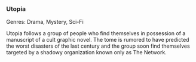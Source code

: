 ### Utopia

Genres: Drama, Mystery, Sci-Fi

Utopia follows a group of people who find themselves in possession of a manuscript of a cult graphic novel.
The tome is rumored to have predicted the worst disasters of the last century and the group soon find themselves targeted by a shadowy organization known only as The Network.

